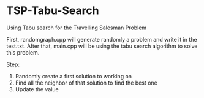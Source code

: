 # TSP-Tabu-Search
Using Tabu search for the Travelling Salesman Problem

First, randomgraph.cpp will generate randomly a problem and write it in the test.txt.
After that, main.cpp will be using the tabu search algorithm to solve this problem.

Step: 
  1. Randomly create a first solution to working on
  2. Find all the neighbor of that solution to find the best one
  3. Update the value
